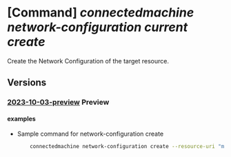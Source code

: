# [Command] _connectedmachine network-configuration current create_

Create the Network Configuration of the target resource.

## Versions

### [2023-10-03-preview](/Resources/mgmt-plane/L3tyZXNvdXJjZXVyaX0vcHJvdmlkZXJzL21pY3Jvc29mdC5oeWJyaWRjb21wdXRlL25ldHdvcmtjb25maWd1cmF0aW9ucy9jdXJyZW50/2023-10-03-preview.xml) **Preview**

<!-- mgmt-plane /{resourceuri}/providers/microsoft.hybridcompute/networkconfigurations/current 2023-10-03-preview -->

#### examples

- Sample command for network-configuration create
    ```bash
        connectedmachine network-configuration create --resource-uri "myURI" --location "eastus2euap" --resource-id "myScopeResourceId"
    ```
